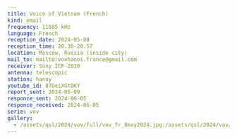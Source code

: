 ```yaml
---
title: Voice of Vietnam (French)
kind: email
frequency: 11885 kHz
language: French
reception_date: 2024-05-08
reception_time: 20.30-20.57
location: Moscow, Russia (inside city)
mail_to: mailto:vovhanoi.france@gmail.com
receiver: Sony ICF-2010
antenna: telescopic
station: hanoy
youtube_id: 87DeiXGtDKY
report_sent: 2024-05-09
responce_sent: 2024-06-05
responce_received: 2024-06-05
serie: vov
gallery:
  - /assets/qsl/2024/vov/full/vov_fr_8may2024.jpg:/assets/qsl/2024/vov/small/vov_fr_8may2024.jpg
---
```

